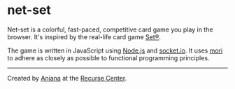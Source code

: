 # net-set

Net-set is a colorful, fast-paced, competitive card game you play in the browser. It's inspired by the real-life card game [Set®](https://en.wikipedia.org/wiki/Set_(game)). 

The game is written in JavaScript using [Node.js](https://nodejs.org/) and [socket.io](http://socket.io/). It uses [mori](http://swannodette.github.io/mori/) to adhere as closely as possible to functional programming principles.

---
Created by [Anjana](https://github.com/vakila) at the [Recurse Center](http://www.recurse.com).
